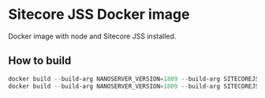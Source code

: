 # Sitecore JSS Docker image

Docker image with node and Sitecore JSS installed.

## How to build

```powershell
docker build --build-arg NANOSERVER_VERSION=1809 --build-arg SITECOREJSS_VERSION=13.0.5 -t sitecore-jss-cli:13.0.5-nanoserver-1809 .
docker build --build-arg NANOSERVER_VERSION=1809 --build-arg SITECOREJSS_VERSION=14.0.0 -t sitecore-jss-cli:14.0.0-nanoserver-1809 .
```